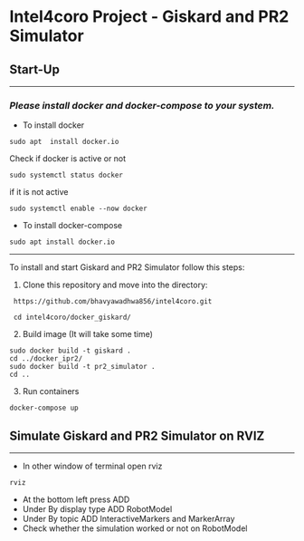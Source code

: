 # **Intel4coro Project - Giskard and PR2 Simulator**
## Start-Up

---
### _Please install docker and docker-compose to your system._

- To install docker 
```
sudo apt  install docker.io
```
Check if docker is active or not 
```
sudo systemctl status docker
``` 
if it is not active 
```
sudo systemctl enable --now docker
```
- To install docker-compose
```
sudo apt install docker.io
```
---

To install and start Giskard and PR2 Simulator follow this steps:

1. Clone this repository and move into the directory: 
```
 https://github.com/bhavyawadhwa856/intel4coro.git

 cd intel4coro/docker_giskard/
 ```
2. Build image (It will take some time)
```
sudo docker build -t giskard .
cd ../docker_ipr2/
sudo docker build -t pr2_simulator .
cd ..
```

3. Run containers 
```
docker-compose up
```
## Simulate Giskard and PR2 Simulator on RVIZ
---
- In other window of terminal open rviz 
```
rviz
```
- At the bottom left press ADD
- Under By display type ADD RobotModel
- Under By topic ADD InteractiveMarkers and MarkerArray
- Check whether the simulation worked or not on RobotModel 



